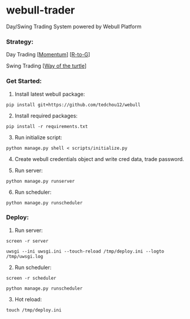 # webull-trader

Day/Swing Trading System powered by Webull Platform

### Strategy:

Day Trading [[Momentum](https://www.warriortrading.com/momentum-day-trading-strategy/)] [[R-to-G](https://community.humbledtrader.com/products/video-library/categories/4074208/posts/13662620)]

Swing Trading [[Way of the turtle](https://zhuanlan.zhihu.com/p/34794101)]

### Get Started:

1. Install latest webull package:

```
pip install git+https://github.com/tedchou12/webull
```

2. Install required packages:

```
pip install -r requirements.txt
```

3. Run initialize script:

```
python manage.py shell < scripts/initialize.py
```

4. Create webull credentials object and write cred data, trade password.

5. Run server:

```
python manage.py runserver
```

6. Run scheduler:

```
python manage.py runscheduler
```

### Deploy:

1. Run server:

```
screen -r server
```
```
uwsgi --ini uwsgi.ini --touch-reload /tmp/deploy.ini --logto /tmp/uwsgi.log
```

2. Run scheduler:

```
screen -r scheduler
```
```
python manage.py runscheduler
```

3. Hot reload:

```
touch /tmp/deploy.ini
```

